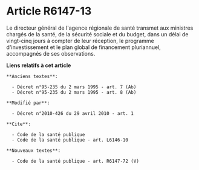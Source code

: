# Article R6147-13

Le directeur général de l'agence régionale de santé transmet aux ministres chargés de la santé, de la sécurité sociale et du
budget, dans un délai de vingt-cinq jours à compter de leur réception, le programme d'investissement et le plan global de
financement pluriannuel, accompagnés de ses observations.

**Liens relatifs à cet article**

	**Anciens textes**:

	  - Décret n°95-235 du 2 mars 1995 - art. 7 (Ab)
	  - Décret n°95-235 du 2 mars 1995 - art. 8 (Ab)

	**Modifié par**:

	  - Décret n°2010-426 du 29 avril 2010 - art. 1

	**Cite**:

	  - Code de la santé publique
	  - Code de la santé publique - art. L6146-10

	**Nouveaux textes**:

	  - Code de la santé publique - art. R6147-72 (V)
